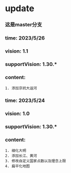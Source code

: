 # update 
### 这是master分支

### time: 2023/5/26
### vision: 1.1
### supportVision: 1.30.\*
### content:
    1. 添加京杭大运河


### time: 2023/5/24
### vision: 1.0
### supportVision: 1.30.\*
### content:
    1. 细化大明
    2. 添加长江、黄河
    3. 修改自定义国家点数以及理念上限
    4. 扁平化地图